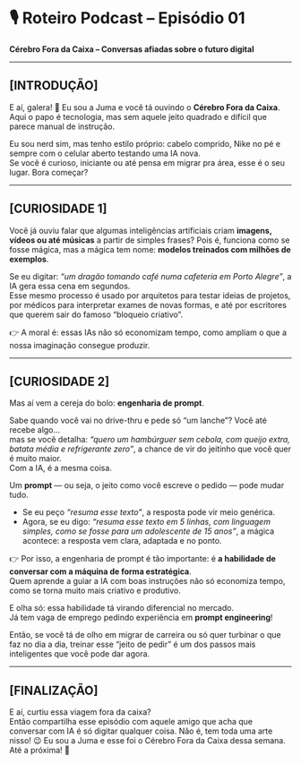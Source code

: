 # 🎙️ Roteiro Podcast – Episódio 01  
**Cérebro Fora da Caixa – Conversas afiadas sobre o futuro digital**  

---

## [INTRODUÇÃO]  
E aí, galera! 👋 Eu sou a Juma e você tá ouvindo o **Cérebro Fora da Caixa**.  
Aqui o papo é tecnologia, mas sem aquele jeito quadrado e difícil que parece manual de instrução.  

Eu sou nerd sim, mas tenho estilo próprio: cabelo comprido, Nike no pé e sempre com o celular aberto testando uma IA nova.  
Se você é curioso, iniciante ou até pensa em migrar pra área, esse é o seu lugar. Bora começar?  

---

## [CURIOSIDADE 1]  
Você já ouviu falar que algumas inteligências artificiais criam **imagens, vídeos ou até músicas** a partir de simples frases? Pois é, funciona como se fosse mágica, mas a mágica tem nome: **modelos treinados com milhões de exemplos**.  

Se eu digitar: *“um dragão tomando café numa cafeteria em Porto Alegre”*, a IA gera essa cena em segundos.  
Esse mesmo processo é usado por arquitetos para testar ideias de projetos, por médicos para interpretar exames de novas formas, e até por escritores que querem sair do famoso “bloqueio criativo”.  

👉 A moral é: essas IAs não só economizam tempo, como ampliam o que a nossa imaginação consegue produzir.  

---

## [CURIOSIDADE 2]  
Mas aí vem a cereja do bolo: **engenharia de prompt**.  

Sabe quando você vai no drive-thru e pede só “um lanche”? Você até recebe algo…  
mas se você detalha: *“quero um hambúrguer sem cebola, com queijo extra, batata média e refrigerante zero”*, a chance de vir do jeitinho que você quer é muito maior.  
Com a IA, é a mesma coisa.  

Um **prompt** — ou seja, o jeito como você escreve o pedido — pode mudar tudo.  
- Se eu peço *“resuma esse texto”*, a resposta pode vir meio genérica.  
- Agora, se eu digo: *“resuma esse texto em 5 linhas, com linguagem simples, como se fosse para um adolescente de 15 anos”*, a mágica acontece: a resposta vem clara, adaptada e no ponto.  

👉 Por isso, a engenharia de prompt é tão importante: é **a habilidade de conversar com a máquina de forma estratégica**.  
Quem aprende a guiar a IA com boas instruções não só economiza tempo, como se torna muito mais criativo e produtivo.  

E olha só: essa habilidade tá virando diferencial no mercado.  
Já tem vaga de emprego pedindo experiência em **prompt engineering**!  

Então, se você tá de olho em migrar de carreira ou só quer turbinar o que faz no dia a dia, treinar esse “jeito de pedir” é um dos passos mais inteligentes que você pode dar agora.  

---

## [FINALIZAÇÃO]  
E aí, curtiu essa viagem fora da caixa?  
Então compartilha esse episódio com aquele amigo que acha que conversar com IA é só digitar qualquer coisa. Não é, tem toda uma arte nisso! 😉
Eu sou a Juma e esse foi o Cérebro Fora da Caixa dessa semana. Até a próxima! 🚀
